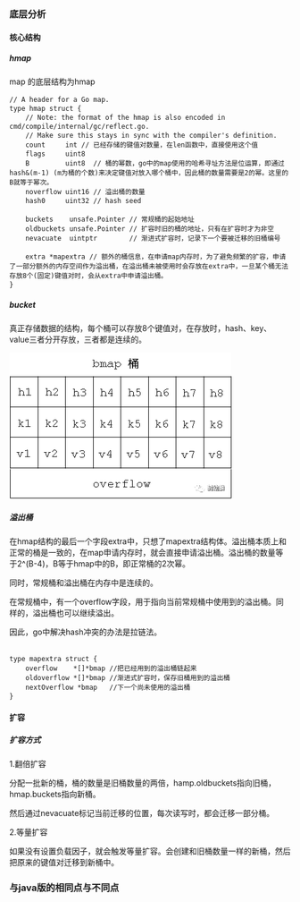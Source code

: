 ### 底层分析

#### 核心结构

##### hmap

map 的底层结构为hmap

```
// A header for a Go map.
type hmap struct {
	// Note: the format of the hmap is also encoded in cmd/compile/internal/gc/reflect.go.
	// Make sure this stays in sync with the compiler's definition.
	count     int // 已经存储的键值对数量，在len函数中，直接使用这个值
	flags     uint8
	B         uint8  // 桶的幂数，go中的map使用的哈希寻址方法是位运算，即通过hash&(m-1) (m为桶的个数)来决定键值对放入哪个桶中，因此桶的数量需要是2的幂。这里的B就等于幂次。
	noverflow uint16 // 溢出桶的数量
	hash0     uint32 // hash seed

	buckets    unsafe.Pointer // 常规桶的起始地址
	oldbuckets unsafe.Pointer // 扩容时旧的桶的地址，只有在扩容时才为非空
	nevacuate  uintptr        // 渐进式扩容时，记录下一个要被迁移的旧桶编号

	extra *mapextra // 额外的桶信息，在申请map内存时，为了避免频繁的扩容，申请了一部分额外的内存空间作为溢出桶，在溢出桶未被使用时会存放在extra中，一旦某个桶无法存放8个(固定)键值对时，会从extra中申请溢出桶。
}
```

##### bucket

真正存储数据的结构，每个桶可以存放8个键值对，在存放时，hash、key、value三者分开存放，三者都是连续的。

![map桶](map桶.png)

##### 溢出桶

在hmap结构的最后一个字段extra中，只想了mapextra结构体。溢出桶本质上和正常的桶是一致的，在map申请内存时，就会直接申请溢出桶。溢出桶的数量等于2^(B-4)，B等于hmap中的B，即正常桶的2次幂。

同时，常规桶和溢出桶在内存中是连续的。

在常规桶中，有一个overflow字段，用于指向当前常规桶中使用到的溢出桶。同样的，溢出桶也可以继续溢出。

因此，go中解决hash冲突的办法是拉链法。

```

type mapextra struct {
    overflow    *[]*bmap //把已经用到的溢出桶链起来
    oldoverflow *[]*bmap //渐进式扩容时，保存旧桶用到的溢出桶
    nextOverflow *bmap   //下一个尚未使用的溢出桶
}
```

#### 扩容

##### 扩容方式

1.翻倍扩容

分配一批新的桶，桶的数量是旧桶数量的两倍，hamp.oldbuckets指向旧桶，hmap.buckets指向新桶。

然后通过nevacuate标记当前迁移的位置，每次读写时，都会迁移一部分桶。

2.等量扩容

如果没有设置负载因子，就会触发等量扩容。会创建和旧桶数量一样的新桶，然后把原来的键值对迁移到新桶中。

### 与java版的相同点与不同点

